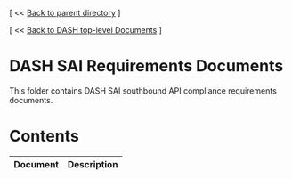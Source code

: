 [ << [Back to parent directory](../README.md) ]

[ << [Back to DASH top-level Documents](../../README.md#contents) ]

# DASH SAI Requirements Documents

This folder contains DASH SAI southbound API compliance requirements documents.

# Contents

| Document                                               | Description                                |
| ------------------------------------------------------ | ------------------------------------------ |
